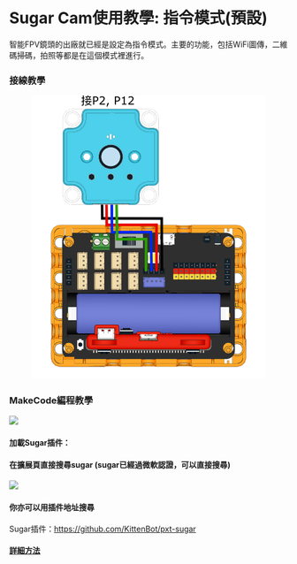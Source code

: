 # Sugar Cam使用教學: 指令模式(預設)

智能FPV鏡頭的出廠就已經是設定為指令模式。主要的功能，包括WiFi圖傳，二維碼掃碼，拍照等都是在這個模式裡進行。

### 接線教學

<figure><img src="../../../../.gitbook/assets/cam_edu_wire.png" alt="" width="563"><figcaption></figcaption></figure>

### MakeCode編程教學

![](https://kittenbothk.readthedocs.io/en/latest/\_images/mcbanner15.png)

#### 加載Sugar插件：

#### 在擴展頁直接搜尋sugar (sugar已經過微軟認證，可以直接搜尋)

![](https://kittenbothk.readthedocs.io/en/latest/\_images/sugar\_search.gif)

#### 你亦可以用插件地址搜尋

Sugar插件：https://github.com/KittenBot/pxt-sugar

#### [詳細方法](../../../../ge-bian-cheng-ping-tai-jie-shao/makecode/kittenbotandmakecode.md)

